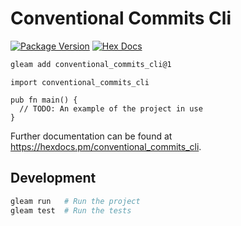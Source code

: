 # Conventional Commits Cli

[![Package Version](https://img.shields.io/hexpm/v/conventional_commits_cli)](https://hex.pm/packages/conventional_commits_cli)
[![Hex Docs](https://img.shields.io/badge/hex-docs-ffaff3)](https://hexdocs.pm/conventional_commits_cli/)

```sh
gleam add conventional_commits_cli@1
```
```gleam
import conventional_commits_cli

pub fn main() {
  // TODO: An example of the project in use
}
```

Further documentation can be found at <https://hexdocs.pm/conventional_commits_cli>.

## Development

```sh
gleam run   # Run the project
gleam test  # Run the tests
```
